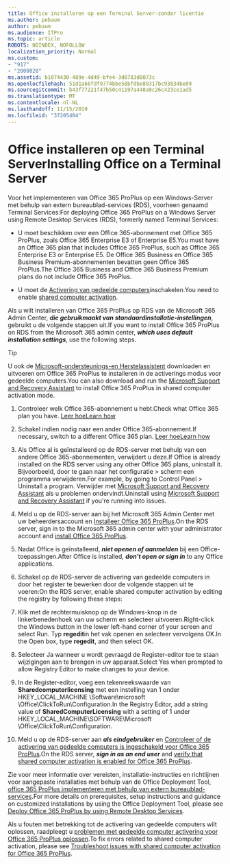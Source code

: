 ```yaml
---
title: Office installeren op een Terminal Server-zonder licentie
ms.author: pebaum
author: pebaum
ms.audience: ITPro
ms.topic: article
ROBOTS: NOINDEX, NOFOLLOW
localization_priority: Normal
ms.custom:
- "917"
- "2000020"
ms.assetid: b1074430-489e-4d49-bfe4-3d8783d8073c
ms.openlocfilehash: 51d1a66fdf9774bbe58bfdbe89317bc93834be09
ms.sourcegitcommit: b43f77221f47b50c41197a448a9c26c423ce1ad5
ms.translationtype: MT
ms.contentlocale: nl-NL
ms.lasthandoff: 11/15/2019
ms.locfileid: "37205404"
---
```

# <a name="installing-office-on-a-terminal-server"></a><span data-ttu-id="fff83-102">Office installeren op een Terminal Server</span><span class="sxs-lookup"><span data-stu-id="fff83-102">Installing Office on a Terminal Server</span></span>

<span data-ttu-id="fff83-103">Voor het implementeren van Office 365 ProPlus op een Windows-Server met behulp van extern bureaublad-services (RDS), voorheen genaamd Terminal Services:</span><span class="sxs-lookup"><span data-stu-id="fff83-103">For deploying Office 365 ProPlus on a Windows Server using Remote Desktop Services (RDS), formerly named Terminal Services:</span></span>
  
- <span data-ttu-id="fff83-104">U moet beschikken over een Office 365-abonnement met Office 365 ProPlus, zoals Office 365 Enterprise E3 of Enterprise E5.</span><span class="sxs-lookup"><span data-stu-id="fff83-104">You must have an Office 365 plan that includes Office 365 ProPlus, such as Office 365 Enterprise E3 or Enterprise E5.</span></span> <span data-ttu-id="fff83-105">De Office 365 Business en Office 365 Business Premium-abonnementen bevatten geen Office 365 ProPlus.</span><span class="sxs-lookup"><span data-stu-id="fff83-105">The Office 365 Business and Office 365 Business Premium plans do not include Office 365 ProPlus.</span></span>

- <span data-ttu-id="fff83-106">U moet de [Activering van gedeelde computers](https://docs.microsoft.com/DeployOffice/overview-of-shared-computer-activation-for-office-365-proplus)inschakelen.</span><span class="sxs-lookup"><span data-stu-id="fff83-106">You need to enable [shared computer activation](https://docs.microsoft.com/DeployOffice/overview-of-shared-computer-activation-for-office-365-proplus).</span></span>

<span data-ttu-id="fff83-107">Als u wilt installeren van Office 365 ProPlus op RDS van de Microsoft 365 Admin Center, ***die gebruikmaakt van standaardinstallatie-instellingen***, gebruikt u de volgende stappen uit.</span><span class="sxs-lookup"><span data-stu-id="fff83-107">If you want to install Office 365 ProPlus on RDS from the Microsoft 365 admin center, ***which uses default installation settings***, use the following steps.</span></span>

> [!TIP]
> <span data-ttu-id="fff83-108">U ook de [Microsoft-ondersteunings-en Herstelassistent](https://aka.ms/SaRA_OfficeSCA_M365Portal) downloaden en uitvoeren om Office 365 ProPlus te installeren in de activerings modus voor gedeelde computers.</span><span class="sxs-lookup"><span data-stu-id="fff83-108">You can also download and run the [Microsoft Support and Recovery Assistant](https://aka.ms/SaRA_OfficeSCA_M365Portal) to install Office 365 ProPlus in shared computer activation mode.</span></span>
  
1. <span data-ttu-id="fff83-109">Controleer welk Office 365-abonnement u hebt.</span><span class="sxs-lookup"><span data-stu-id="fff83-109">Check what Office 365 plan you have.</span></span> [<span data-ttu-id="fff83-110">Leer hoe</span><span class="sxs-lookup"><span data-stu-id="fff83-110">Learn how</span></span>](https://docs.microsoft.com/office365/admin/admin-overview/what-subscription-do-i-have)

2. <span data-ttu-id="fff83-111">Schakel indien nodig naar een ander Office 365-abonnement.</span><span class="sxs-lookup"><span data-stu-id="fff83-111">If necessary, switch to a different Office 365 plan.</span></span> [<span data-ttu-id="fff83-112">Leer hoe</span><span class="sxs-lookup"><span data-stu-id="fff83-112">Learn how</span></span>](https://docs.microsoft.com/office365/admin/subscriptions-and-billing/switch-to-a-different-plan)

3. <span data-ttu-id="fff83-113">Als Office al is geïnstalleerd op de RDS-server met behulp van een andere Office 365-abonnementen, verwijdert u deze.</span><span class="sxs-lookup"><span data-stu-id="fff83-113">If Office is already installed on the RDS server using any other Office 365 plans, uninstall it.</span></span> <span data-ttu-id="fff83-114">Bijvoorbeeld, door te gaan naar het configuratie \> scherm een programma verwijderen.</span><span class="sxs-lookup"><span data-stu-id="fff83-114">For example, by going to Control Panel \> Uninstall a program.</span></span> <span data-ttu-id="fff83-115">Verwijder met [Microsoft Support and Recovery Assistant](https://aka.ms/SARA-OfficeUninstall-Alchemy) als u problemen ondervindt.</span><span class="sxs-lookup"><span data-stu-id="fff83-115">Uninstall using [Microsoft Support and Recovery Assistant](https://aka.ms/SARA-OfficeUninstall-Alchemy) if you're running into issues.</span></span>

4. <span data-ttu-id="fff83-116">Meld u op de RDS-server aan bij het Microsoft 365 Admin Center met uw beheerdersaccount en [Installeer Office 365 ProPlus](https://portal.office.com/OLS/MySoftware.aspx).</span><span class="sxs-lookup"><span data-stu-id="fff83-116">On the RDS server, sign in to the Microsoft 365 admin center with your administrator account and [install Office 365 ProPlus](https://portal.office.com/OLS/MySoftware.aspx).</span></span>

5. <span data-ttu-id="fff83-117">Nadat Office is geïnstalleerd, ***niet openen of aanmelden*** bij een Office-toepassingen.</span><span class="sxs-lookup"><span data-stu-id="fff83-117">After Office is installed, ***don't open or sign in*** to any Office applications.</span></span>

6. <span data-ttu-id="fff83-118">Schakel op de RDS-server de activering van gedeelde computers in door het register te bewerken door de volgende stappen uit te voeren:</span><span class="sxs-lookup"><span data-stu-id="fff83-118">On the RDS server, enable shared computer activation by editing the registry by following these steps:</span></span>

1. <span data-ttu-id="fff83-119">Klik met de rechtermuisknop op de Windows-knop in de linkerbenedenhoek van uw scherm en selecteer uitvoeren.</span><span class="sxs-lookup"><span data-stu-id="fff83-119">Right-click the Windows button in the lower left-hand corner of your screen and select Run.</span></span> <span data-ttu-id="fff83-120">Typ **regedit**in het vak openen en selecteer vervolgens OK.</span><span class="sxs-lookup"><span data-stu-id="fff83-120">In the Open box, type **regedit**, and then select OK.</span></span>

2. <span data-ttu-id="fff83-121">Selecteer Ja wanneer u wordt gevraagd de Register-editor toe te staan wijzigingen aan te brengen in uw apparaat.</span><span class="sxs-lookup"><span data-stu-id="fff83-121">Select Yes when prompted to allow Registry Editor to make changes to your device.</span></span>

3. <span data-ttu-id="fff83-122">In de Register-editor, voeg een tekenreekswaarde van **Sharedcomputerlicensing** met een instelling van 1 onder HKEY_LOCAL_MACHINE \Software\microsoft \Office\ClickToRun\Configuration.</span><span class="sxs-lookup"><span data-stu-id="fff83-122">In the Registry Editor, add a string value of **SharedComputerLicensing** with a setting of 1 under HKEY_LOCAL_MACHINE\SOFTWARE\Microsoft \Office\ClickToRun\Configuration.</span></span>

7. <span data-ttu-id="fff83-123">Meld u op de RDS-server aan ***als eindgebruiker*** en [Controleer of de activering van gedeelde computers is ingeschakeld voor Office 365 ProPlus](https://docs.microsoft.com/DeployOffice/troubleshoot-issues-with-shared-computer-activation-for-office-365-proplus#verify-that-activation-for-office-365-proplus-succeeded).</span><span class="sxs-lookup"><span data-stu-id="fff83-123">On the RDS server, ***sign in as an end user*** and [verify that shared computer activation is enabled for Office 365 ProPlus](https://docs.microsoft.com/DeployOffice/troubleshoot-issues-with-shared-computer-activation-for-office-365-proplus#verify-that-activation-for-office-365-proplus-succeeded).</span></span>

<span data-ttu-id="fff83-124">Zie voor meer informatie over vereisten, installatie-instructies en richtlijnen voor aangepaste installaties met behulp van de Office Deployment Tool, [office 365 ProPlus implementeren met behulp van extern bureaublad-services](https://docs.microsoft.com/DeployOffice/deploy-office-365-proplus-by-using-remote-desktop-services).</span><span class="sxs-lookup"><span data-stu-id="fff83-124">For more details on prerequisites, setup instructions and guidance on customized installations by using the Office Deployment Tool, please see [Deploy Office 365 ProPlus by using Remote Desktop Services](https://docs.microsoft.com/DeployOffice/deploy-office-365-proplus-by-using-remote-desktop-services).</span></span>
  
<span data-ttu-id="fff83-125">Als u fouten met betrekking tot de activering van gedeelde computers wilt oplossen, raadpleegt u [problemen met gedeelde computer activering voor Office 365 ProPlus oplossen](https://docs.microsoft.com/DeployOffice/troubleshoot-issues-with-shared-computer-activation-for-office-365-proplus).</span><span class="sxs-lookup"><span data-stu-id="fff83-125">To fix errors related to shared computer activation, please see [Troubleshoot issues with shared computer activation for Office 365 ProPlus](https://docs.microsoft.com/DeployOffice/troubleshoot-issues-with-shared-computer-activation-for-office-365-proplus).</span></span>
  